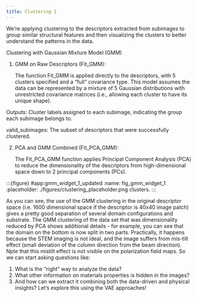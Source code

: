 ```yaml
---
title: Clustering 1
---
```


We’re applying clustering to the descriptors extracted from subimages to group similar structural features and then visualizing the clusters to better understand the patterns in the data.

Clustering with Gaussian Mixture Model (GMM)

1. GMM on Raw Descriptors (Fit_GMM):

    The function Fit_GMM is applied directly to the descriptors, with 5 clusters specified and a “full” covariance type. This model assumes the data can be represented by a mixture of 5 Gaussian distributions with unrestricted covariance matrices (i.e., allowing each cluster to have its unique shape).

Outputs: Cluster labels assigned to each subimage, indicating the group each subimage belongs to.

valid_subimages: The subset of descriptors that were successfully clustered.

2. PCA and GMM Combined (Fit_PCA_GMM):

    The Fit_PCA_GMM function applies Principal Component Analysis (PCA) to reduce the dimensionality of the descriptors from high-dimensional space down to 2 principal components (PCs).


:::{figure} #app:gmm_widget_1_updated
:name: fig_gmm_widget_1
:placeholder: ./figures/clustering_placeholder.png
clusters.
:::

As you can see, the use of the GMM clustering in the original descriptor space (i.e. 1600 dimensional space if the descriptor is 40x40 image patch) gives a pretty good separation of several domain configurations and substrate. The GMM clustering of the data set that was dimensionality reduced by PCA shows additional details - for example, you can see that the domain on the bottom is now split in two parts. Practically, it happens because the STEM imaging is not ideal, and the image suffers from mis-tilt effect (small deviation of the column direction from the beam direction). Npte that this mistilt effect is not visible on the polarization field maps. So we can start asking questions like:

1. What is the “right” way to analyze the data?
2. What other information on materials properties is hidden in the images?
3. And how can we extract it combining both the data-driven and physical insights?
Let’s explore this using the VAE approaches!



